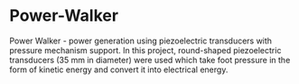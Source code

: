 # Power-Walker
Power Walker - power generation using piezoelectric transducers with pressure mechanism support. In this project, 
round-shaped piezoelectric transducers (35 mm  in diameter) were used which take foot pressure in 
the form of kinetic energy and convert it into electrical 
energy.
